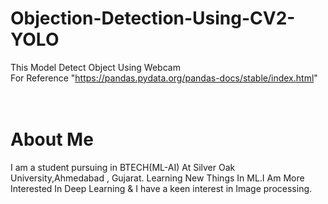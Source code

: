 # Objection-Detection-Using-CV2-YOLO
This Model Detect Object Using Webcam<br>
For Reference "https://pandas.pydata.org/pandas-docs/stable/index.html"
<br>
<br>
<br>
# About Me
I am a student pursuing in BTECH(ML-AI) At Silver Oak University,Ahmedabad , Gujarat. Learning New Things In ML.I Am More Interested In Deep Learning & I have a keen interest in Image processing.<br>
